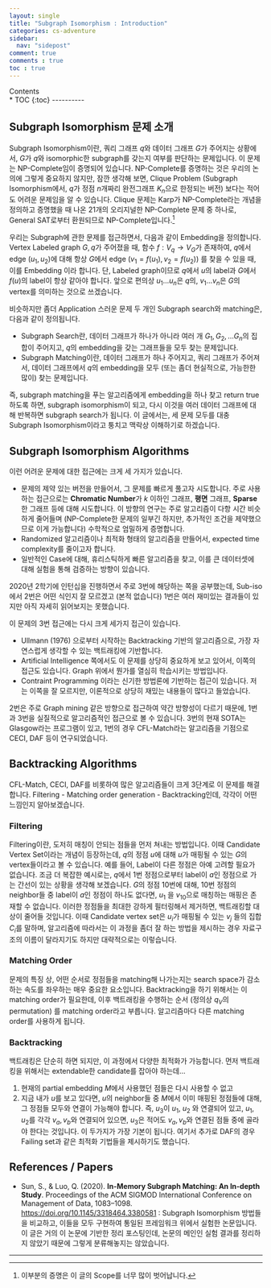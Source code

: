 ```yaml
---
layout: single
title: "Subgraph Isomorphism : Introduction"
categories: cs-adventure
sidebar:
  nav: "sidepost"
comment: true
comments : true
toc : true
---
```

<div id="toc">
Contents
</div>
* TOC
{:toc}
----------

## Subgraph Isomorphism 문제 소개 

Subgraph Isomorphism이란, 쿼리 그래프 $q$와 데이터 그래프 $G$가 주어지는 상황에서, $G$가 $q$와 isomorphic한 subgraph를 갖는지 여부를 판단하는 문제입니다. 이 문제는 NP-Complete임이 증명되어 있습니다. NP-Complete를 증명하는 것은 우리의 논의에 그렇게 중요하지 않지만, 잠깐 생각해 보면, Clique Problem (Subgraph Isomorphism에서, $q$가 정점 $n$개짜리 완전그래프 $K_n$으로 한정되는 버전) 보다는 적어도 어려운 문제임을 알 수 있습니다. Clique 문제는 Karp가 NP-Complete라는 개념을 정의하고 증명했을 때 나온 21개의 오리지널한 NP-Complete 문제 중 하나로, General SAT로부터 환원되므로 NP-Complete입니다.[^1] 

우리는 Subgraph에 관한 문제를 접근하면서, 다음과 같이 Embedding을 정의합니다.  
Vertex Labeled graph $G, q$가 주어졌을 때, 함수 $f : V_q \to V_G$가 존재하여, $q$에서 edge $(u_1, u_2)$에 대해 항상 $G$에서 edge $(v_1 = f(u_1), v_2 = f(u_2))$ 를 찾을 수 있을 때, 이를 Embedding 이라 합니다. 단, Labeled graph이므로 $q$에서 $u$의 label과 $G$에서 $f(u)$의 label이 항상 같아야 합니다. 앞으로 편의상 $u_1 \dots u_n$은 $q$의, $v_1 \dots v_n$은 $G$의 vertex를 의미하는 것으로 쓰겠습니다.

비슷하지만 좀더 Application 스러운 문제 두 개인 Subgraph search와 matching은, 다음과 같이 정의됩니다.
- Subgraph Search란, 데이터 그래프가 하나가 아니라 여러 개 $G_1, G_2, \dots G_n$의 집합이 주어지고, $q$의 embedding을 갖는 그래프들을 모두 찾는 문제입니다.
- Subgraph Matching이란, 데이터 그래프가 하나 주어지고, 쿼리 그래프가 주어져서, 데이터 그래프에서 $q$의 embedding을 모두 (또는 좀더 현실적으로, 가능한한 많이) 찾는 문제입니다. 

즉, subgraph matching을 푸는 알고리즘에게 embedding을 하나 찾고 return true 하도록 하면, subgraph isomorphism이 되고, 다시 이것을 여러 데이터 그래프에 대해 반복하면 subgraph search가 됩니다. 이 글에서는, 세 문제 모두를 대충 Subgraph Isomorphism이라고 퉁치고 맥락상 이해하기로 하겠습니다.

## Subgraph Isomorphism Algorithms
이런 어려운 문제에 대한 접근에는 크게 세 가지가 있습니다.
- 문제의 제약 있는 버전을 만들어서, 그 문제를 빠르게 풀고자 시도합니다. 주로 사용하는 접근으로는 **Chromatic Number**가 $k$ 이하인 그래프, **평면** 그래프, **Sparse**한 그래프 등에 대해 시도합니다. 이 방향의 연구는 주로 알고리즘이 다항 시간 비슷하게 줄어들며 (NP-Complete한 문제의 일부긴 하지만, 추가적인 조건을 제약했으므로 이게 가능합니다) 수학적으로 엄밀하게 증명합니다. 
- Randomized 알고리즘이나 최적화 형태의 알고리즘을 만들어서, expected time complexity를 줄이고자 합니다.
- 일반적인 Case에 대해, 휴리스틱하게 빠른 알고리즘을 찾고, 이를 큰 데이터셋에 대해 실험을 통해 검증하는 방향이 있습니다.

2020년 2학기에 인턴십을 진행하면서 주로 3번에 해당하는 쪽을 공부했는데, Sub-iso에서 2번은 어떤 식인지 잘 모르겠고 (본적 없습니다) 1번은 여러 재미있는 결과들이 있지만 아직 자세히 읽어보지는 못했습니다.

이 문제의 3번 접근에는 다시 크게 세가지 접근이 있습니다.
- Ullmann (1976) 으로부터 시작하는 Backtracking 기반의 알고리즘으로, 가장 자연스럽게 생각할 수 있는 백트래킹에 기반합니다.
- Artificial Intelligence 쪽에서도 이 문제를 상당히 중요하게 보고 있어서, 이쪽의 접근도 있습니다. Graph 위에서 뭔가를 열심히 학습시키는 방법입니다. 
- Contraint Programming 이라는 신기한 방법론에 기반하는 접근이 있습니다. 저는 이쪽을 잘 모르지만, 이론적으로 상당히 재밌는 내용들이 많다고 들었습니다.

2번은 주로 Graph mining 같은 방향으로 접근하여 약간 방향성이 다르기 때문에, 1번과 3번을 실질적으로 알고리즘적인 접근으로 볼 수 있습니다. 3번의 현재 SOTA는 Glasgow라는 프로그램이 있고, 1번의 경우 CFL-Match라는 알고리즘을 기점으로 CECI, DAF 등이 연구되었습니다. 

## Backtracking Algorithms
CFL-Match, CECI, DAF를 비롯하여 많은 알고리즘들이 크게 3단계로 이 문제를 해결합니다. Filtering - Matching order generation - Backtracking인데, 각각이 어떤 느낌인지 알아보겠습니다. 

### Filtering
Filtering이란, 도저히 매칭이 안되는 점들을 먼저 쳐내는 방법입니다. 이때 Candidate Vertex Set이라는 개념이 등장하는데, $q$의 정점 $u$에 대해 $u$가 매핑될 수 있는 $G$의 vertex들이라고 볼 수 있습니다. 예를 들어, Label이 다른 정점은 아예 고려할 필요가 없습니다. 조금 더 복잡한 예시로는, $q$에서 1번 정점으로부터 label이 $a$인 정점으로 가는 간선이 있는 상황을 생각해 보겠습니다. $G$의 정점 10번에 대해, 10번 정점의 neighbor들 중 label이 $a$인 정점이 하나도 없다면, $u_1$ 을 $v_{10}$으로 매칭하는 매핑은 존재할 수 없습니다. 이러한 정점들을 최대한 강하게 필터링해서 제거하면, 백트래킹할 대상이 줄어들 것입니다. 이때 Candidate vertex set은 $u_i$가 매핑될 수 있는 $v_j$ 들의 집합 $C_i$를 말하며, 알고리즘에 따라서는 이 과정을 좀더 잘 하는 방법을 제시하는 경우 자료구조의 이름이 달라지기도 하지만 대략적으로는 이렇습니다.

### Matching Order
문제의 특징 상, 어떤 순서로 정점들을 matching해 나가는지는 search space가 감소하는 속도를 좌우하는 매우 중요한 요소입니다. Backtracking을 하기 위해서는 이 matching order가 필요한데, 이후 백트래킹을 수행하는 순서 (정의상 $q_V$의 permutation) 를 matching order라고 부릅니다. 알고리즘마다 다른 matching order를 사용하게 됩니다. 

### Backtracking
백트래킹은 단순히 하면 되지만, 이 과정에서 다양한 최적화가 가능합니다. 먼저 백트래킹을 위해서는 extendable한 candidate를 잡아야 하는데...
1. 현재의 partial embedding $M$에서 사용했던 점들은 다시 사용할 수 없고 
2. 지금 내가 $u$를 보고 있다면, $u$의 neighbor들 중 $M$에서 이미 매핑된 정점들에 대해, 그 정점들 모두와 연결이 가능해야 합니다. 즉, $u_3$이 $u_1$, $u_2$ 와 연결되어 있고, $u_1, u_2$를 각각 $v_a, v_b$와 연결되어 있으면, $u_3$은 적어도 $v_a, v_b$와 연결된 점들 중에 골라야 한다는 것입니다. 
이 두가지가 가장 기본이 됩니다. 여기서 추가로 DAF의 경우 Failing set과 같은 최적화 기법들을 제시하기도 했습니다. 

## References / Papers
- Sun, S., & Luo, Q. (2020). **In-Memory Subgraph Matching: An In-depth Study**. Proceedings of the ACM SIGMOD International Conference on Management of Data, 1083–1098. https://doi.org/10.1145/3318464.3380581 : Subgraph Isomorphism 방법들을 비교하고, 이들을 모두 구현하여 통일된 프레임워크 위에서 실험한 논문입니다. 이 글은 거의 이 논문에 기반한 정리 포스팅인데, 논문의 메인인 실험 결과를 정리하지 않았기 때문에 그렇게 분류해놓지는 않았습니다. 

------

[^1]: 이부분의 증명은 이 글의 Scope를 너무 많이 벗어납니다. 